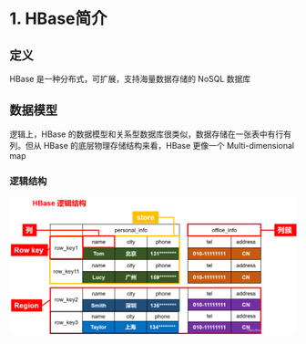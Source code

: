 # 1. HBase简介

## 定义

HBase 是一种分布式，可扩展，支持海量数据存储的 NoSQL 数据库

## 数据模型

逻辑上，HBase 的数据模型和关系型数据库很类似，数据存储在一张表中有行有列。但从 HBase 的底层物理存储结构来看，HBase 更像一个 Multi-dimensional map

### 逻辑结构

<img src="./img/logic_structure.png" style="zoom:60%;" />